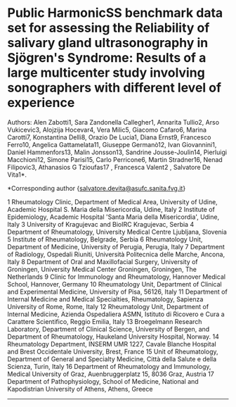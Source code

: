 # Public HarmonicSS benchmark data set for assessing the Reliability of salivary gland ultrasonography in Sjögren's Syndrome:  Results of a large multicenter study involving sonographers with different level of experience  

Authors: Alen Zabotti1, Sara Zandonella Callegher1, Annarita Tullio2, Arso Vukicevic3, Alojzija Hocevar4, Vera Milic5, Giacomo Cafaro6, Marina Carotti7, Konstantina Delli8, Orazio De Lucia1, Diana Ernst9, Francesco Ferro10, Angelica Gattamelata11, Giuseppe Germanò12, Ivan Giovannini1, Daniel Hammenfors13, Malin Jonsson13, Sandrine Jousse-Joulin14, Pierluigi Macchioni12, Simone Parisi15, Carlo Perricone6, Martin Stradner16, Nenad Filipovic3, Athanasios G Tzioufas17  , Francesca Valent2 , Salvatore De Vita1*.   

*Corresponding author {salvatore.devita@asufc.sanita.fvg.it} 

1 Rheumatology Clinic, Department of Medical Area, University of Udine, Academic Hospital S. Maria della Misericordia, Udine, Italy
2 Institute of Epidemiology, Academic Hospital 'Santa Maria della Misericordia', Udine, Italy
3 University of Kragujevac and BioIRC Kragujevac, Serbia 
4 Department of Rheumatology, University Medical Centre Ljubljana, Slovenia
5 Institute of Rheumatology, Belgrade, Serbia
6 Rheumatology Unit, Department of Medicine, University of Perugia, Perugia, Italy
7 Department of Radiology, Ospedali Riuniti, Università Politecnica delle Marche, Ancona, Italy
8 Department of Oral and Maxillofacial Surgery, University of Groningen, University Medical Center Groningen, Groningen, The Netherlands
9 Clinic for Immunology and Rheumatology, Hannover Medical School, Hannover, Germany
10 Rheumatology Unit, Department of Clinical and Experimental Medicine, University of Pisa, 56126, Italy
11 Department of Internal Medicine and Medical Specialties, Rheumatology, Sapienza University of Rome, Rome, Italy
12 Rheumatology Unit, Department of Internal Medicine, Azienda Ospedaliera ASMN, Istituto di Ricovero e Cura a Carattere Scientifico, Reggio Emilia, Italy
13 Broegelmann Research Laboratory, Department of Clinical Science, University of Bergen, and Department of Rheumatology, Haukeland University Hospital, Norway.
14 Rheumatology Department, INSERM UMR 1227, Cavale Blanche Hospital and Brest Occidentale University, Brest, France
15 Unit of Rheumatology, Department of General and Specialty Medicine, Città della Salute e della Scienza, Turin, Italy
16 Department of Rheumatology and Immunology, Medical University of Graz, Auenbruggerplatz 15, 8036 Graz, Austria
17 Department of Pathophysiology, School of Medicine, National and Kapodistrian University of Athens, Athens, Greece

----------------------------------------------------------------------------------------------


